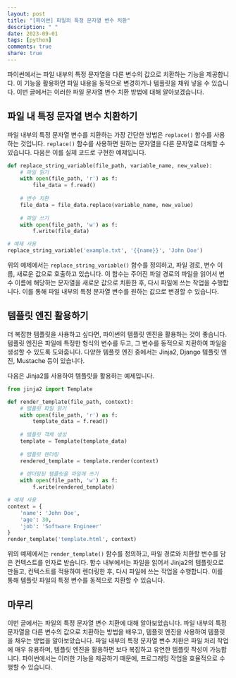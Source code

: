 ```yaml
---
layout: post
title: "[파이썬] 파일의 특정 문자열 변수 치환"
description: " "
date: 2023-09-01
tags: [python]
comments: true
share: true
---
```


파이썬에서는 파일 내부의 특정 문자열을 다른 변수의 값으로 치환하는 기능을 제공합니다. 이 기능을 활용하면 파일 내용을 동적으로 변경하거나 템플릿을 채워 넣을 수 있습니다. 이번 글에서는 이러한 파일 문자열 변수 치환 방법에 대해 알아보겠습니다.

## 파일 내 특정 문자열 변수 치환하기

파일 내부의 특정 문자열 변수를 치환하는 가장 간단한 방법은 `replace()` 함수를 사용하는 것입니다. `replace()` 함수를 사용하면 원하는 문자열을 다른 문자열로 대체할 수 있습니다. 다음은 이를 실제 코드로 구현한 예제입니다.

```python
def replace_string_variable(file_path, variable_name, new_value):
    # 파일 읽기
    with open(file_path, 'r') as f:
        file_data = f.read()
    
    # 변수 치환
    file_data = file_data.replace(variable_name, new_value)
    
    # 파일 쓰기
    with open(file_path, 'w') as f:
        f.write(file_data)

# 예제 사용
replace_string_variable('example.txt', '{{name}}', 'John Doe')
```

위의 예제에서는 `replace_string_variable()` 함수를 정의하고, 파일 경로, 변수 이름, 새로운 값으로 호출하고 있습니다. 이 함수는 주어진 파일 경로의 파일을 읽어서 변수 이름에 해당하는 문자열을 새로운 값으로 치환한 후, 다시 파일에 쓰는 작업을 수행합니다. 이를 통해 파일 내부의 특정 문자열 변수를 원하는 값으로 변경할 수 있습니다.

## 템플릿 엔진 활용하기

더 복잡한 템플릿을 사용하고 싶다면, 파이썬의 템플릿 엔진을 활용하는 것이 좋습니다. 템플릿 엔진은 파일에 특정한 형식의 변수를 두고, 그 변수를 동적으로 치환하여 파일을 생성할 수 있도록 도와줍니다. 다양한 템플릿 엔진 중에서는 Jinja2, Django 템플릿 엔진, Mustache 등이 있습니다.

다음은 Jinja2를 사용하여 템플릿을 활용하는 예제입니다.

```python
from jinja2 import Template

def render_template(file_path, context):
    # 템플릿 파일 읽기
    with open(file_path, 'r') as f:
        template_data = f.read()
    
    # 템플릿 객체 생성
    template = Template(template_data)
    
    # 템플릿 렌더링
    rendered_template = template.render(context)
    
    # 렌더링된 템플릿을 파일에 쓰기
    with open(file_path, 'w') as f:
        f.write(rendered_template)

# 예제 사용
context = {
    'name': 'John Doe',
    'age': 30,
    'job': 'Software Engineer'
}
render_template('template.html', context)
```

위의 예제에서는 `render_template()` 함수를 정의하고, 파일 경로와 치환할 변수를 담은 컨텍스트를 인자로 받습니다. 함수 내부에서는 파일을 읽어서 Jinja2의 템플릿으로 만들고, 컨텍스트를 적용하여 렌더링한 후, 다시 파일에 쓰는 작업을 수행합니다. 이를 통해 템플릿 파일의 특정 변수를 동적으로 치환할 수 있습니다.

## 마무리

이번 글에서는 파일의 특정 문자열 변수 치환에 대해 알아보았습니다. 파일 내부의 특정 문자열을 다른 변수의 값으로 치환하는 방법을 배우고, 템플릿 엔진을 사용하여 템플릿을 채우는 방법을 알아보았습니다. 파일 내부의 특정 문자열 변수 치환은 파일 처리 작업에 매우 유용하며, 템플릿 엔진을 활용하면 보다 복잡하고 유연한 템플릿 작성이 가능합니다. 파이썬에서는 이러한 기능을 제공하기 때문에, 프로그래밍 작업을 효율적으로 수행할 수 있습니다.